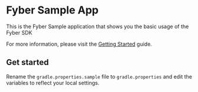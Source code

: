 # Fyber Sample App

This is the Fyber Sample application that shows you the basic usage of the Fyber SDK

For more information, please visit the [Getting Started](http://developer.fyber.com/content/android/basics/getting-started-sdk/) guide.

## Get started

Rename the `gradle.properties.sample` file to `gradle.properties` and edit the variables to reflect your local settings.
